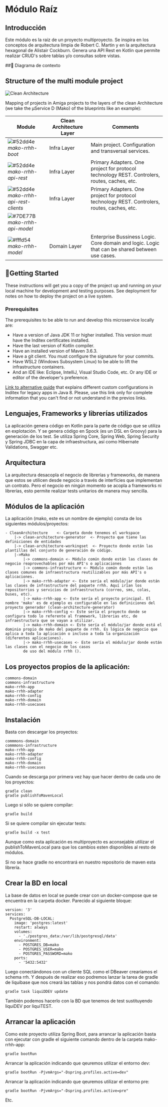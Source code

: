 # Módulo Raíz

## Introducción

Este módulo es la raiz de un proyecto multiproyecto. Se inspira en los conceptos de arquitectura límpia de Robert C. Martin y en la arquitectura hexagonal de Alistair Cockburn. Genera una API Rest en Kotlin que permite realizar CRUD's sobre tablas y/o consultas sobre vistas.

##📜 Diagrama de contexto
## Structure of the multi module project

<img style="display: block; margin: 0 auto" alt="Clean Architecture" src="https://imgur.com/H0rIi8S.png"/>

Mapping of projects in Amiga projects to the layers of the clean Architecture (we take the &#956;Service D (Mako) of the blueprints like an example):

|**Module**|**Clean Architecture Layer**|**Comments**|
|--- |--- |--- |
|![#52dd4e](https://via.placeholder.com/15/52dd4e/52dd4e.png) *mako-rrhh-boot*|Infra Layer|Main project. Configuration and transversal services.|
|![#52dd4e](https://via.placeholder.com/15/52dd4e/52dd4e.png) *mako-rrhh-api-rest*|Infra Layer|Primary Adapters. One project for protocol technology REST. Controlers, routes, caches, etc.|
|![#52dd4e](https://via.placeholder.com/15/52dd4e/52dd4e.png) *mako-rrhh-api-rest-clients*|Infra Layer|Primary Adapters. One project for protocol technology REST. Controlers, routes, caches, etc.|
|![#7DE77B](https://via.placeholder.com/15/7DE77B/7DE77B.png)  *mako-rrhh-api-model*| | |
|![#fffd54](https://via.placeholder.com/15/fffd54/fffd54.png) *mako-rrhh-model*|Domain Layer|Enterprise Bussiness Logic. Core domain and logic. Logic that can be shared between use cases. |
## 🚀Getting Started

These instructions will get you a copy of the project up and running on your local machine for development and testing purposes. See deployment for notes on how to deploy the project on a live system.

### Prerequisites

The prerequisites to be able to run and develop this microservice locally are:
- Have a version of Java JDK 11 or higher installed. This version must have the Inditex certificates installed.
- Have the last version of Kotlin compiler.
- Have an installed version of Maven 3.6.3.
- Have a git client. You must configure the signature for your commits. 
- Have WSL2 (Windows Subsystem Linux) to be able to lift the infrastructure containers.
- And an IDE like: Eclipse, IntelliJ, Visual Studio Code, etc. Or any IDE or editor of the developer's preference.

[Link to alternative guide](https://github.com/inditex/doc-sgadev/wiki/Configuraci%C3%B3n-de-Workspace#docker-desktop) that explains different custom configurations in Inditex for legacy apps in Java 8. Please, use this link only for complete information that you can't find or not understand in the previos links.

## Lenguajes, Frameworks y librerías utilizados

La aplicación genera código en Kotlin para la parte de código que se utiliza en explotación. Y se genera código en Spock (es un DSL en Groovy) para la generación de los test.
Se utiliza Spring Core, Spring Web, Spring Security y Spring JDBC en la capa
de infraestructura, así como Hibernate Validations, Swagger etc.

## Arquitectura

La arquitectura desacopla el negocio de librerías y frameworks, de manera que estos se utilicen desde negocio a través de interfícies que implementan un contrato. Pero el negocio en ningún momento se acopla a frameworks ni librerías, esto permite realizar tests unitarios de manera muy sencilla.

## Módulos de la aplicación

La aplicación (mako, este es un nombre de ejemplo) consta de los siguientes módulos/proyectos:

```
- CleanArchitecture    <- Carpeta donde tenemos el workspace
    |-> clean-architecture-generator  <- Proyecto que tiene las definiciones de entidades
    |-> clean-architecture-workingset  <- Proyecto donde están las plantillas del conjunto de generación de código.
    |->Mako
        |-> commons-domain <- Módulo común donde están las clases de negocio reaprovechables por más API's o aplicaciones
        |-> commons-infrastructure <- Módulo común donde están las clases comunes de infraestructura reutilizables por más API's o aplicaciones.
        |-> mako-rrhh-adapter <- Este sería el módulo/jar donde están las clases de infrastructure del paquete rrhh. Aquí irían los repositorrios y servicios de infraestructura (correo, sms, colas, buses, etc).
        |-> mako-rrhh-app <- Este sería el proyecto principal. El nombre 'mako' es de ejemplo es configurable en las definiciones del proyecto generador (clean-architecture-generator)
        |-> mako-rrhh-config <- Este sería el proyecto donde se configura todo lo referente al framework, librerias etc, de infraestructura que se vayan a utilizar.
        |-> mako-rrhh-domain <- Este sería el módulo/jar donde está el dominio propio de mako del paquete de rrhh. Es lógica de negocio que aplica a toda la aplicación o incluso a toda la organización (diferentes aplicaciones).
        |-> mako-rrhh-usecases <- Este sería el módulo/jar donde están las clases con el negocio de los casos
        de uso del módulo rrhh ().
```

## Los proyectos propios de la aplicación:

```
commons-domain
commons-infrastructure
mako-rrhh-app
mako-rrhh-adapter
mako-rrhh-config
mako-rrhh-domain
mako-rrhh-usecases
```


## Instalación

Basta con descargar los proyectos:

```
commmons-domain
commmons-infrastructure
mako-rrhh-app
mako-rrhh-adapter
mako-rrhh-config
mako-rrhh-domain
mako-rrhh-usecases
```

Cuando se descarga por primera vez hay que hacer dentro de cada uno de los proyectos:

```
gradle clean
gradle publishToMavenLocal
```

Luego si sólo se quiere compilar:
```
gradle build
```

Si se quiere compilar sin ejecutar tests:
```
gradle build -x test
```

Aunque como esta aplicación es multiproyecto es aconsejable utilizar el publishToMavenLocal para
que los cambios esten disponibles al resto de módulos.

Si no se hace gradle no encontrará en nuestro repositorio de maven esta librería.


## Crear la BD en local

La base de datos en local se puede crear con un docker-compose que se encuentra en la carpeta docker. Parecido al siguiente bloque:

```
version: '3'
services:
  PostgreSQL-DB-LOCAL:
    image: 'postgres:latest'
    restart: always
    volumes:
      - './postgres_data:/var/lib/postgresql/data'
    environment:
      - POSTGRES_DB=mako
      - POSTGRES_USER=mako
      - POSTGRES_PASSWORD=mako
    ports:
      - '5432:5432'
```

Luego conectándonos con un cliente SQL como el DBeaver crearíamos el schema rrh.
Y después de realizar eso podremos lanzar la tarea de gradle de liquibase que nos creará las tablas y nos pondrá datos con el comando:

```
gradle task liquiDDEV update
```

También podemos hacerlo con la BD que tenemos de test sustituyendo liquiDEV por liquiTEST.

## Arrancar la aplicación

Como este proyecto utiliza Spring Boot, para arrancar la aplicación basta con ejecutar con gradle
el siguiente comando dentro de la carpeta mako-rrhh-app:

```
gradle bootRun
```

Arrancar la aplicación indicando que qeuremos utilizar el entorno dev:

```
gradle bootRun -PjvmArgs="-Dspring.profiles.active=dev"
```


Arrancar la aplicación indicando que qeuremos utilizar el entorno pre:

```
gradle bootRun -PjvmArgs="-Dspring.profiles.active=pre"
```

Etc.